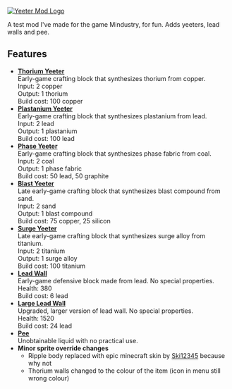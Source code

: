 [![Yeeter Mod Logo](https://github.com/tcookiem/yeeter-mod/blob/master/logo.png)](https://github.com/tcookiem/yeeter-mod/wiki)  

A test mod I've made for the game Mindustry, for fun. Adds yeeters, lead walls and pee.

## Features
- [**Thorium Yeeter**](https://github.com/tcookiem/yeeter-mod/wiki/Thorium-Yeeter)  
  Early-game crafting block that synthesizes thorium from copper.  
  Input: 2 copper  
  Output: 1 thorium  
  Build cost: 100 copper  
- [**Plastanium Yeeter**](https://github.com/tcookiem/yeeter-mod/wiki/Plastanium-Yeeter)  
  Early-game crafting block that synthesizes plastanium from lead.  
  Input: 2 lead  
  Output: 1 plastanium  
  Build cost: 100 lead  
- [**Phase Yeeter**](https://github.com/tcookiem/yeeter-mod/wiki/Phase-Yeeter)  
  Early-game crafting block that synthesizes phase fabric from coal.  
  Input: 2 coal  
  Output: 1 phase fabric  
  Build cost: 50 lead, 50 graphite  
- [**Blast Yeeter**](https://github.com/tcookiem/yeeter-mod/wiki/Blast-Yeeter)  
  Late early-game crafting block that synthesizes blast compound from sand.  
  Input: 2 sand  
  Output: 1 blast compound  
  Build cost: 75 copper, 25 silicon  
- [**Surge Yeeter**](https://github.com/tcookiem/yeeter-mod/wiki/Surge-Yeeter)  
  Late early-game crafting block that synthesizes surge alloy from titanium.  
  Input: 2 titanium  
  Output: 1 surge alloy  
  Build cost: 100 titanium  
- [**Lead Wall**](https://github.com/tcookiem/yeeter-mod/wiki/Lead-Wall)  
  Early-game defensive block made from lead. No special properties.  
  Health: 380  
  Build cost: 6 lead  
- [**Large Lead Wall**](https://github.com/tcookiem/yeeter-mod/wiki/Large-Lead-Wall)  
  Upgraded, larger version of lead wall. No special properties.  
  Health: 1520  
  Build cost: 24 lead  
- [**Pee**](https://github.com/tcookiem/yeeter-mod/wiki/Pee)  
  Unobtainable liquid with no practical use.  
- **Minor sprite override changes**  
    - Ripple body replaced with epic minecraft skin by [Ski12345](https://github.com/Ski12345) because why not
    - Thorium walls changed to the colour of the item (icon in menu still wrong colour)
